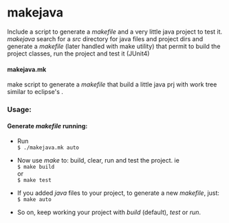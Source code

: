 # makejava
Include a script to generate a _makefile_ and a very little java project to test it. *makejava* search for a _src_ directory for java files and project dirs and generate a _makefile_ (later handled with make utility) that permit to build the project classes, run the project and test it (JUnit4) 

#### makejava.mk  
make script to generate a _makefile_ that build a little java prj  with work tree similar to eclipse's .

### Usage:
#### Generate _makefile_ running:

- Run   
`$ ./makejava.mk auto`

- Now use _make_ to: build, clear, run and test the project. ie  
`$ make build`  
  or  
`$ make test`  

- If you added _java_ files to your project, to generate a new _makefile_, just:  
`$ make auto` 
- So on, keep working your project with _build_ (default),  _test_ or _run_.
